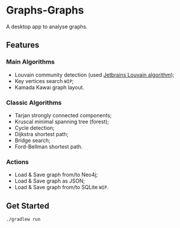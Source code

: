# Graphs-Graphs 
A desktop app to analyse graphs.

## Features
### Main Algorithms
- Louvain community detection (used [Jetbrains Louvain algorithm](https://github.com/JetBrains-Research/louvain));
- Key vertices search `WIP`;
- Kamada Kawai graph layout.

### Classic Algorithms
- Tarjan strongly connected components;
- Kruscal minimal spanning tree (forest);
- Cycle detection;
- Dijkstra shortest path;
- Bridge search;
- Ford-Bellman shortest path.

### Actions
- Load & Save graph from/to Neo4j;
- Load & Save graph as JSON;
- Load & Save graph from/to SQLite `WIP`.

## Get Started

```declarative
./gradlew run
```